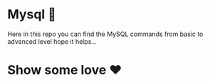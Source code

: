 # Mysql 📖
Here in this repo you can find the MySQL commands from basic to advanced level hope it helps...

# Show some love ♥️

